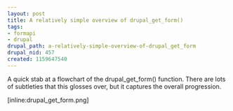 ```yaml
--- 
layout: post
title: A relatively simple overview of drupal_get_form()
tags: 
- formapi
- drupal
drupal_path: a-relatively-simple-overview-of-drupal_get_form
drupal_nid: 457
created: 1159647540
---
```

A quick stab at a flowchart of the drupal_get_form() function. There are lots of subtleties that this glosses over, but it captures the overall progression.

[inline:drupal_get_form.png]
